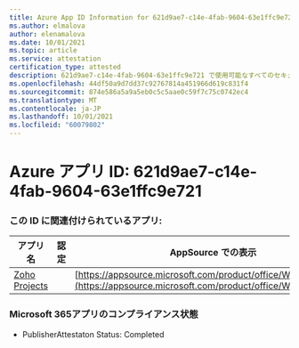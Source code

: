 ```yaml
---
title: Azure App ID Information for 621d9ae7-c14e-4fab-9604-63e1ffc9e721
ms.author: elmalova
author: elenamalova
ms.date: 10/01/2021
ms.topic: article
ms.service: attestation
certification_type: attested
description: 621d9ae7-c14e-4fab-9604-63e1ffc9e721 で使用可能なすべてのセキュリティおよびコンプライアンス情報。
ms.openlocfilehash: 44df50a9d7dd37c92767814a451966d619c831f4
ms.sourcegitcommit: 874e586a5a9a5eb0c5c5aae0c59f7c75c0742ec4
ms.translationtype: MT
ms.contentlocale: ja-JP
ms.lasthandoff: 10/01/2021
ms.locfileid: "60079802"
---
```

# <a name="azure-app-id-621d9ae7-c14e-4fab-9604-63e1ffc9e721"></a>Azure アプリ ID: 621d9ae7-c14e-4fab-9604-63e1ffc9e721


### <a name="apps-associated-with-this-id"></a>この ID に関連付けられているアプリ:
| **アプリ名** | **認定** | **AppSource での表示** |
|--------------|---------------|-----------------------|
| [Zoho Projects](https://docs.microsoft.com/microsoft-365-app-certification/forward/WA104381668) |  | [https://appsource.microsoft.com/product/office/WA104381668](https://appsource.microsoft.com/product/office/WA104381668) |

### <a name="microsoft-365-app-compliance-status"></a>Microsoft 365アプリのコンプライアンス状態
- PublisherAttestaton Status: Completed
